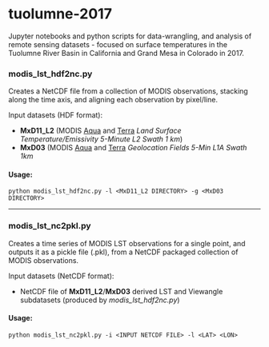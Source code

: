 # tuolumne-2017

Jupyter notebooks and python scripts for data-wrangling, and analysis of remote sensing datasets - focused on surface temperatures in the Tuolumne River Basin in California and Grand Mesa in Colorado in 2017.

### modis_lst_hdf2nc.py

Creates a NetCDF file from a collection of MODIS observations, stacking along the time axis, and aligning each observation by pixel/line.

Input datasets (HDF format):
 - **MxD11_L2** (MODIS [Aqua](https://lpdaac.usgs.gov/products/myd11_l2v006/) and [Terra](https://lpdaac.usgs.gov/products/mod11_l2v006/) *Land Surface Temperature/Emissivity 5-Minute L2 Swath 1 km*)
 - **MxD03** (MODIS [Aqua](https://modaps.modaps.eosdis.nasa.gov/services/about/products/c6/MYD03.html) and [Terra](https://modaps.modaps.eosdis.nasa.gov/services/about/products/c6/MOD03.html) *Geolocation Fields 5-Min L1A Swath 1km*
 
#### Usage:

```python modis_lst_hdf2nc.py -l <MxD11_L2 DIRECTORY> -g <MxD03 DIRECTORY>```

---
 
 ### modis_lst_nc2pkl.py
 
 Creates a time series of MODIS LST observations for a single point, and outputs it as a pickle file (.pkl), from a NetCDF packaged collection of MODIS observations.
 
Input datasets (NetCDF format):
 - NetCDF file of **MxD11_L2**/**MxD03** derived LST and Viewangle subdatasets (produced by *modis_lst_hdf2nc.py*)
 
#### Usage:

```python modis_lst_nc2pkl.py -i <INPUT NETCDF FILE> -l <LAT> <LON>```